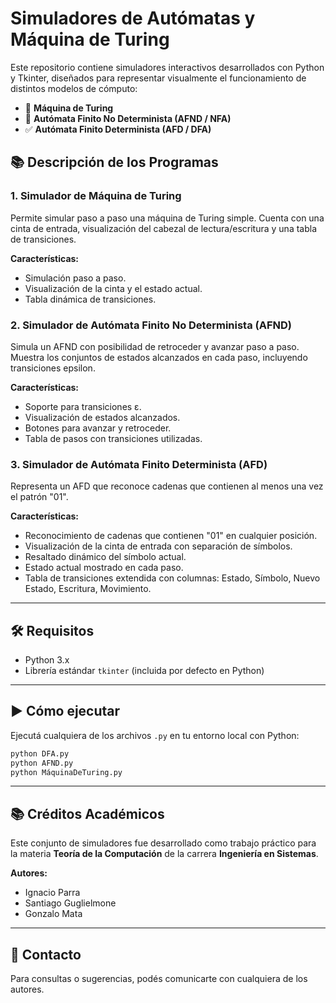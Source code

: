 # Simuladores de Autómatas y Máquina de Turing

Este repositorio contiene simuladores interactivos desarrollados con Python y Tkinter, diseñados para representar visualmente el funcionamiento de distintos modelos de cómputo:

- 🧐 **Máquina de Turing**
- 🔀 **Autómata Finito No Determinista (AFND / NFA)**
- ✅ **Autómata Finito Determinista (AFD / DFA)**

## 📚 Descripción de los Programas

### 1. Simulador de Máquina de Turing
Permite simular paso a paso una máquina de Turing simple. Cuenta con una cinta de entrada, visualización del cabezal de lectura/escritura y una tabla de transiciones.

**Características:**
- Simulación paso a paso.
- Visualización de la cinta y el estado actual.
- Tabla dinámica de transiciones.

### 2. Simulador de Autómata Finito No Determinista (AFND)
Simula un AFND con posibilidad de retroceder y avanzar paso a paso. Muestra los conjuntos de estados alcanzados en cada paso, incluyendo transiciones epsilon.

**Características:**
- Soporte para transiciones ε.
- Visualización de estados alcanzados.
- Botones para avanzar y retroceder.
- Tabla de pasos con transiciones utilizadas.

### 3. Simulador de Autómata Finito Determinista (AFD)
Representa un AFD que reconoce cadenas que contienen al menos una vez el patrón "01".

**Características:**
- Reconocimiento de cadenas que contienen "01" en cualquier posición.
- Visualización de la cinta de entrada con separación de símbolos.
- Resaltado dinámico del símbolo actual.
- Estado actual mostrado en cada paso.
- Tabla de transiciones extendida con columnas: Estado, Símbolo, Nuevo Estado, Escritura, Movimiento.

---

## 🛠️ Requisitos

- Python 3.x
- Librería estándar `tkinter` (incluida por defecto en Python)

---

## ▶️ Cómo ejecutar

Ejecutá cualquiera de los archivos `.py` en tu entorno local con Python:

```bash
python DFA.py
python AFND.py
python MáquinaDeTuring.py
```

---

## 📚 Créditos Académicos

Este conjunto de simuladores fue desarrollado como trabajo práctico para la materia **Teoría de la Computación** de la carrera **Ingeniería en Sistemas**.

**Autores:**
- Ignacio Parra
- Santiago Guglielmone
- Gonzalo Mata

---

## 📩 Contacto

Para consultas o sugerencias, podés comunicarte con cualquiera de los autores.

